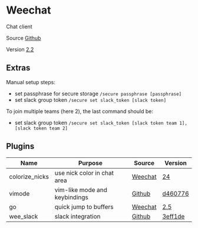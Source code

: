 # Weechat

Chat client

Source [Github](https://github.com/weechat/weechat)

Version [2.2](https://github.com/weechat/weechat/releases/tag/v2.2)

## Extras

Manual setup steps:
- set passphrase for secure storage `/secure passphrase [passphrase]`
- set slack group token `/secure set slack_token [slack token]`

To join multiple teams (here 2), the last command should be:
- set slack group token `/secure set slack_token [slack token team 1],[slack token team 2]`

## Plugins

| Name                | Purpose                          | Source                                                             | Version                                                                                                  |
|---------------------|----------------------------------|--------------------------------------------------------------------|----------------------------------------------------------------------------------------------------------|
| colorize_nicks      | use nick color in chat area      | [Weechat](https://weechat.org/files/scripts/colorize_nicks.py)     | [24](https://github.com/weechat/scripts/commit/24d3f9db81d3621dd7f75d8f6e6cfc411a49f907)                 |
| vimode              | vim-like mode and keybindings    | [Github](https://github.com/tardypad/weechat-vimode)               | [d460776](https://github.com/tardypad/weechat-vimode/commit/d460776130ec8e2010d7189bbd24dda3f6a0aa46)    |
| go                  | quick jump to buffers            | [Weechat](https://weechat.org/files/scripts/go.py)                 | [2.5](https://github.com/weechat/scripts/commit/dc9e69f37fcdc51f0f5a8856ef977ee3d8d8e371)                |
| wee_slack           | slack integration                | [Github](https://github.com/wee-slack/wee-slack)                   | [3eff1de](https://github.com/wee-slack/wee-slack/commit/3eff1de49d3aba1d991b7b6953e6b55a24fdecd9)        |
